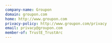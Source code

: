 ```yaml
---
company-name: Groupon
domain: groupon.com
home: http://www.groupon.com
privacy-policy: http://www.groupon.com/privacy
email: privacy@groupon.com
member-of: TrustE_TrustArc
---
```





